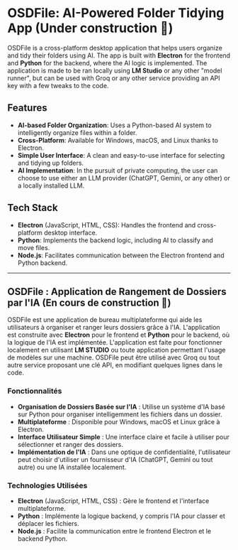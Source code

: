 # OSDFile: AI-Powered Folder Tidying App (Under construction 🚧)

OSDFile is a cross-platform desktop application that helps users organize and tidy their folders using AI. The app is built with **Electron** for the frontend and **Python** for the backend, where the AI logic is implemented.  The application is made to be ran locally using **LM Studio** or any other "model runner", but can be used with Groq or any other service providing an API key with a few tweaks to the code.

## Features
- **AI-based Folder Organization**: Uses a Python-based AI system to intelligently organize files within a folder.
- **Cross-Platform**: Available for Windows, macOS, and Linux thanks to Electron.
- **Simple User Interface**: A clean and easy-to-use interface for selecting and tidying up folders.
- **AI Implementation**: In the pursuit of private computing, the user can choose to use either an LLM provider (ChatGPT, Gemini, or any other) or a locally installed LLM.

## Tech Stack
- **Electron** (JavaScript, HTML, CSS): Handles the frontend and cross-platform desktop interface.
- **Python**: Implements the backend logic, including AI to classify and move files.
- **Node.js**: Facilitates communication between the Electron frontend and Python backend.

---

## **OSDFile : Application de Rangement de Dossiers par l'IA (En cours de construction 🚧)**

OSDFile est une application de bureau multiplateforme qui aide les utilisateurs à organiser et ranger leurs dossiers grâce à l'IA. L'application est construite avec **Electron** pour le frontend et **Python** pour le backend, où la logique de l'IA est implémentée. L'application est faite pour fonctionner localement en utilisant **LM STUDIO** ou toute application permettant l'usage de modèles sur une machine. OSDFile peut être utilisé avec Groq ou tout autre service proposant une clé API, en modifiant quelques lignes dans le code.


### **Fonctionnalités**
- **Organisation de Dossiers Basée sur l'IA** : Utilise un système d'IA basé sur Python pour organiser intelligemment les fichiers dans un dossier.
- **Multiplateforme** : Disponible pour Windows, macOS et Linux grâce à Electron.
- **Interface Utilisateur Simple** : Une interface claire et facile à utiliser pour sélectionner et ranger des dossiers.
- **Implémentation de l'IA** : Dans une optique de confidentialité, l'utilisateur peut choisir d'utiliser un fournisseur d'IA (ChatGPT, Gemini ou tout autre) ou une IA installée localement.

### **Technologies Utilisées**
- **Electron** (JavaScript, HTML, CSS) : Gère le frontend et l'interface multiplateforme.
- **Python** : Implémente la logique backend, y compris l'IA pour classer et déplacer les fichiers.
- **Node.js** : Facilite la communication entre le frontend Electron et le backend Python.
